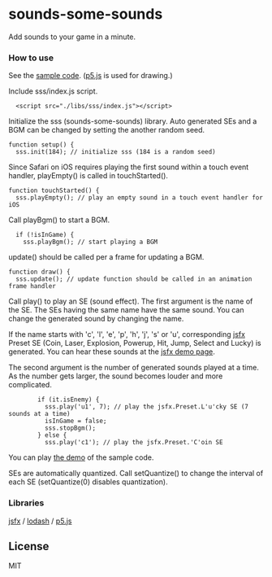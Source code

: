 sounds-some-sounds
======================
Add sounds to your game in a minute.

### How to use

See the [sample code](https://github.com/abagames/sounds-some-sounds/blob/master/www/index.html).
([p5.js](https://p5js.org/) is used for drawing.)

Include sss/index.js script.
```
  <script src="./libs/sss/index.js"></script>
```

Initialize the sss (sounds-some-sounds) library.
Auto generated SEs and a BGM can be changed by setting the another random seed.
```
function setup() {
  sss.init(184); // initialize sss (184 is a random seed)
```

Since Safari on iOS requires playing the first sound within a touch event handler,
playEmpty() is called in touchStarted().
```
function touchStarted() {
  sss.playEmpty(); // play an empty sound in a touch event handler for iOS
```

Call playBgm() to start a BGM.
```
  if (!isInGame) {
    sss.playBgm(); // start playing a BGM
```

update() should be called per a frame for updating a BGM.
```
function draw() {
  sss.update(); // update function should be called in an animation frame handler
```

Call play() to play an SE (sound effect). The first argument is the name of the SE.
The SEs having the same name have the same sound.
You can change the generated sound by changing the name.

If the name starts with 'c', 'l', 'e', 'p', 'h', 'j', 's' or 'u',
corresponding [jsfx](https://github.com/loov/jsfx) Preset SE 
(Coin, Laser, Explosion, Powerup, Hit, Jump, Select and Lucky) is generated.
You can hear these sounds at the [jsfx demo page](http://loov.io/jsfx/).

The second argument is the number of generated sounds played at a time.
As the number gets larger, the sound becomes louder and more complicated.
```
        if (it.isEnemy) {
          sss.play('u1', 7); // play the jsfx.Preset.L'u'cky SE (7 sounds at a time)
          isInGame = false;
          sss.stopBgm();
        } else {
          sss.play('c1'); // play the jsfx.Preset.'C'oin SE
```

You can play [the demo](http://abagames.sakura.ne.jp/16/sss/) of the sample code.

SEs are automatically quantized. Call setQuantize() to change the interval of
each SE (setQuantize(0) disables quantization).

### Libraries

[jsfx](https://github.com/loov/jsfx) /
[lodash](https://lodash.com/) /
[p5.js](https://p5js.org/)

License
----------
MIT
